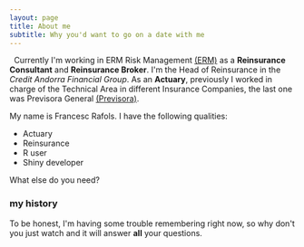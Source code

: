 ```yaml
---
layout: page
title: About me
subtitle: Why you'd want to go on a date with me
---
```


<i class="fa fa-briefcase"></i> &nbsp; Currently I'm working in ERM Risk Management [(ERM)](http://ermgrupo.com) as a **Reinsurance Consultant** and **Reinsurance Broker**. I'm the Head of Reinsurance in the *Credit Andorra Financial Group*. As an **Actuary**, previously I worked in charge of the Technical Area in different Insurance Companies, the last one was Previsora General [(Previsora)](http://previsorageneral.com).


My name is Francesc Rafols. I have the following qualities:
- Actuary
- Reinsurance
- R user
- Shiny developer

What else do you need?

### my history

To be honest, I'm having some trouble remembering right now, so why don't you just watch  and it will answer **all** your questions.
